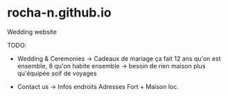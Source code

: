 # rocha-n.github.io
Wedding website

TODO:  

- Wedding & Ceremonies -> Cadeaux de mariage
ça fait 12 ans qu'on est ensemble, 8 qu'on habite ensemble -> besoin de rien
maison plus qu'équipée
soif de voyages

- Contact us -> Infos endroits
Adresses Fort + Maison loc.


